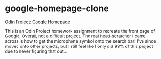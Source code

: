 # google-homepage-clone
[Odin Project: Google Homepage](http://www.theodinproject.com/web-development-101/html-css?ref=lnav)

This is an Odin Project homework assignment to recreate the front page of Google. Overall, not a difficult project. The real head-scratcher I came across is how to get the microphone symbol onto the search bar! I've since moved onto other projects, but I still feel like I only did 98% of this project due to never figuring that out...
